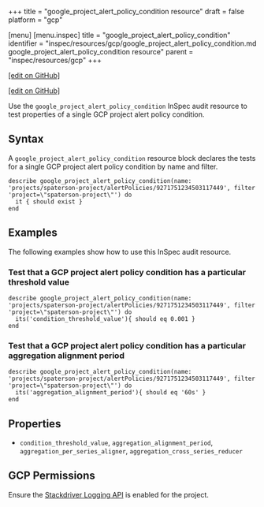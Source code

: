 +++
title = "google_project_alert_policy_condition resource"
draft = false
platform = "gcp"

[menu]
  [menu.inspec]
    title = "google_project_alert_policy_condition"
    identifier = "inspec/resources/gcp/google_project_alert_policy_condition.md google_project_alert_policy_condition resource"
    parent = "inspec/resources/gcp"
+++

[\[edit on GitHub\]](https://github.com/inspec/inspec-gcp/blob/master/docs/resources/google_project_alert_policy_condition.md)

[\[edit on GitHub\]](https://github.com/inspec/inspec/blob/master/www/content/inspec/resources/google_project_alert_policy_condition.md)

Use the `google_project_alert_policy_condition` InSpec audit resource to test properties of a single GCP project alert policy condition.

## Syntax

A `google_project_alert_policy_condition` resource block declares the tests for a single GCP project alert policy condition by name and filter.

    describe google_project_alert_policy_condition(name: 'projects/spaterson-project/alertPolicies/9271751234503117449', filter 'project=\"spaterson-project\"') do
      it { should exist }
    end

## Examples

The following examples show how to use this InSpec audit resource.

### Test that a GCP project alert policy condition has a particular threshold value

    describe google_project_alert_policy_condition(name: 'projects/spaterson-project/alertPolicies/9271751234503117449', filter 'project=\"spaterson-project\"') do
      its('condition_threshold_value'){ should eq 0.001 }
    end

### Test that a GCP project alert policy condition has a particular aggregation alignment period

    describe google_project_alert_policy_condition(name: 'projects/spaterson-project/alertPolicies/9271751234503117449', filter 'project=\"spaterson-project\"') do
      its('aggregation_alignment_period'){ should eq '60s' }
    end

## Properties

- `condition_threshold_value`, `aggregation_alignment_period`, `aggregation_per_series_aligner`, `aggregation_cross_series_reducer`

## GCP Permissions

Ensure the [Stackdriver Logging API](https://console.cloud.google.com/apis/api/logging.googleapis.com/) is enabled for the project.
